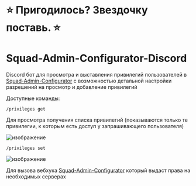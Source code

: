 # **⭐ Пригодилось? Звездочку поставь. ⭐**

# Squad-Admin-Configurator-Discord

Discord бот для просмотра и выставления привилегий пользователей в [Squad-Admin-Configurator](https://github.com/ar1ocker/Squad-Admin-Configurator) с возможностью детальной настройки разрешений на просмотр и добавление привилегий

Доступные команды:
```
/privileges get
```

Для просмотра получения списка привилегий (показываются только те привилегии, к которым есть доступ у запрашивающего пользователя)

![изображение](https://github.com/ar1ocker/Squad-Admin-Configurator-Discord/assets/109543340/ec951ab4-8be2-4b2f-b517-335cd5472f84)

```
/privileges set
```

![изображение](https://github.com/ar1ocker/Squad-Admin-Configurator-Discord/assets/109543340/db8d54e0-088e-4ce5-9364-92e9cd633103)

Для вызова вебхука [Squad-Admin-Configurator](https://github.com/ar1ocker/Squad-Admin-Configurator) который выдаст права на необходимых серверах
